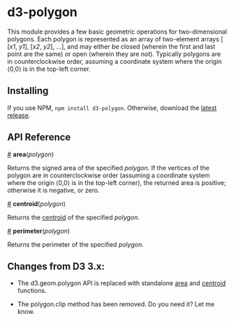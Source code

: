 # d3-polygon

This module provides a few basic geometric operations for two-dimensional polygons. Each polygon is represented as an array of two-element arrays [​[<i>x1</i>, <i>y1</i>], [<i>x2</i>, <i>y2</i>], …], and may either be closed (wherein the first and last point are the same) or open (wherein they are not). Typically polygons are in counterclockwise order, assuming a coordinate system where the origin ⟨0,0⟩ is in the top-left corner.

## Installing

If you use NPM, `npm install d3-polygon`. Otherwise, download the [latest release](https://github.com/d3/d3-polygon/releases/latest).

## API Reference

<a href="#area" name="area">#</a> <b>area</b>(<i>polygon</i>)

Returns the signed area of the specified *polygon*. If the vertices of the polygon are in counterclockwise order (assuming a coordinate system where the origin ⟨0,0⟩ is in the top-left corner), the returned area is positive; otherwise it is negative, or zero.

<a href="#centroid" name="centroid">#</a> <b>centroid</b>(<i>polygon</i>)

Returns the [centroid](https://en.wikipedia.org/wiki/Centroid) of the specified *polygon*.

<a href="#perimeter" name="perimeter">#</a> <b>perimeter</b>(<i>polygon</i>)

Returns the perimeter of the specified *polygon*.

## Changes from D3 3.x:

* The d3.geom.polygon API is replaced with standalone [area](#area) and [centroid](#centroid) functions.

* The polygon.clip method has been removed. Do you need it? Let me know.
